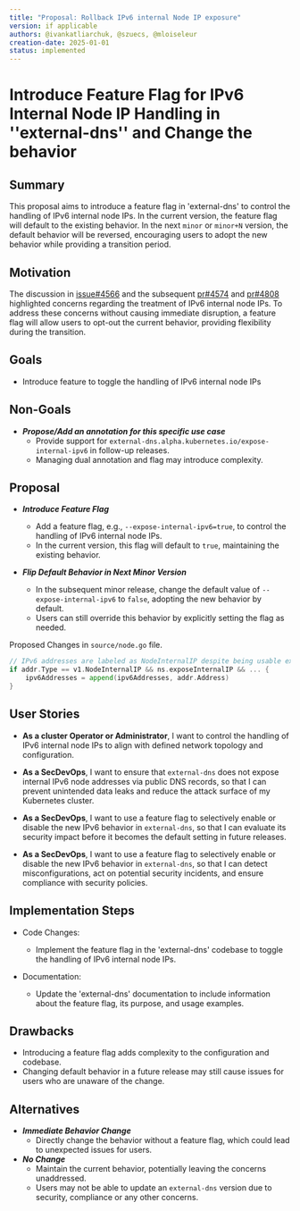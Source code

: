 <!-- clone me -->

```yaml
---
title: "Proposal: Rollback IPv6 internal Node IP exposure"
version: if applicable
authors: @ivankatliarchuk, @szuecs, @mloiseleur
creation-date: 2025-01-01
status: implemented
---
```

# Introduce Feature Flag for IPv6 Internal Node IP Handling in ''external-dns'' and Change the behavior

## Summary

This proposal aims to introduce a feature flag in 'external-dns' to control the handling of IPv6 internal node IPs.
In the current version, the feature flag will default to the existing behavior. In the next `minor` or `minor+N` version, the default behavior will be reversed, encouraging users to adopt the new behavior while providing a transition period.

## Motivation

The discussion in [issue#4566](https://github.com/kubernetes-sigs/external-dns/issues/4566) and the
subsequent [pr#4574](https://github.com/kubernetes-sigs/external-dns/pull/4574) and [pr#4808](https://github.com/kubernetes-sigs/external-dns/pull/4808) highlighted concerns regarding the treatment of IPv6 internal node IPs.
To address these concerns without causing immediate disruption, a feature flag will allow users to opt-out the current behavior, providing flexibility during the transition.

## Goals

- Introduce feature to toggle the handling of IPv6 internal node IPs

## Non-Goals

- ***Propose/Add an annotation for this specific use case***
  - Provide support for `external-dns.alpha.kubernetes.io/expose-internal-ipv6` in follow-up releases.
  - Managing dual annotation and flag may introduce complexity.

## Proposal

- ***Introduce Feature Flag***
  - Add a feature flag, e.g., `--expose-internal-ipv6=true`, to control the handling of IPv6 internal node IPs.
  - In the current version, this flag will default to `true`, maintaining the existing behavior.

- ***Flip Default Behavior in Next Minor Version***
  - In the subsequent minor release, change the default value of `--expose-internal-ipv6` to `false`, adopting the new behavior by default.
  - Users can still override this behavior by explicitly setting the flag as needed.

Proposed Changes in `source/node.go` file.

```go
// IPv6 addresses are labeled as NodeInternalIP despite being usable externally as well.
if addr.Type == v1.NodeInternalIP && ns.exposeInternalIP && ... {
    ipv6Addresses = append(ipv6Addresses, addr.Address)
}
```

## User Stories

- **As a cluster Operator or Administrator**, I want to control the handling of IPv6 internal node IPs to align with defined network topology and configuration.

- **As a SecDevOps**, I want to ensure that `external-dns` does not expose internal IPv6 node addresses via public DNS records, so that I can prevent unintended data leaks and reduce the attack surface of my Kubernetes cluster.

- **As a SecDevOps**, I want to use a feature flag to selectively enable or disable the new IPv6 behavior in `external-dns`, so that I can evaluate its security impact before it becomes the default setting in future releases.

- **As a SecDevOps**, I want to use a feature flag to selectively enable or disable the new IPv6 behavior in `external-dns`, so that I can detect misconfigurations, act on potential security incidents, and ensure compliance with security policies.

## Implementation Steps

- Code Changes:
  - Implement the feature flag in the 'external-dns' codebase to toggle the handling of IPv6 internal node IPs.

- Documentation:
  - Update the 'external-dns' documentation to include information about the feature flag, its purpose, and usage examples.

## Drawbacks

- Introducing a feature flag adds complexity to the configuration and codebase.
- Changing default behavior in a future release may still cause issues for users who are unaware of the change.

## Alternatives

- ***Immediate Behavior Change***
  - Directly change the behavior without a feature flag, which could lead to unexpected issues for users.
- ***No Change***
  - Maintain the current behavior, potentially leaving the concerns unaddressed.
  - Users may not be able to update an `external-dns` version due to security, compliance or any other concerns.
